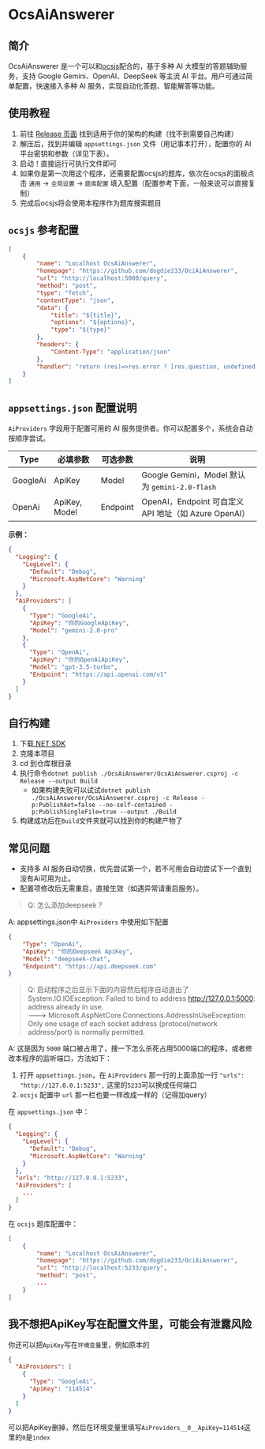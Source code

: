 # OcsAiAnswerer

## 简介

OcsAiAnswerer 是一个可以和[ocsjs](https://github.com/ocsjs/ocsjs)配合的，基于多种 AI 大模型的答题辅助服务，支持 Google Gemini、OpenAI、DeepSeek 等主流 AI 平台。用户可通过简单配置，快速接入多种 AI 服务，实现自动化答题、智能解答等功能。

## 使用教程

1. 前往 [Release 页面](https://github.com/dogdie233/OcsAiAnswerer/releases) 找到适用于你的架构的构建（找不到需要自己构建）
2. 解压后，找到并编辑 `appsettings.json` 文件（用记事本打开），配置你的 AI 平台密钥和参数（详见下表）。
3. 启动！直接运行可执行文件即可
4. 如果你是第一次用这个程序，还需要配置ocsjs的题库，依次在ocsjs的面板点击 `通用` -> `全局设置` -> `题库配置` 填入配置（配置参考下面，一般来说可以直接复制）
5. 完成后ocsjs将会使用本程序作为题库搜索题目

## `ocsjs` 参考配置

```json
[
    {
        "name": "Localhost OcsAiAnswerer",
        "homepage": "https://github.com/dogdie233/OciAiAnswerer",
        "url": "http://localhost:5000/query",
        "method": "post",
        "type": "fetch",
        "contentType": "json",
        "data": {
            "title": "${title}",
            "options": "${options}",
            "type": "${type}"
        },
        "headers": {
            "Content-Type": "application/json"
        },
        "handler": "return (res)=>res.error ? [res.question, undefined] : [res.question, res.answers.join('#')]"
    }
]
```

## `appsettings.json` 配置说明

`AiProviders` 字段用于配置可用的 AI 服务提供者。你可以配置多个，系统会自动按顺序尝试。

| Type      | 必填参数         | 可选参数   | 说明                       |
|-----------|------------------|------------|----------------------------|
| GoogleAi  | ApiKey           | Model      | Google Gemini，Model 默认为 `gemini-2.0-flash` |
| OpenAi    | ApiKey, Model    | Endpoint   | OpenAI，Endpoint 可自定义 API 地址（如 Azure OpenAI） |

**示例：**

```json
{
  "Logging": {
    "LogLevel": {
      "Default": "Debug",
      "Microsoft.AspNetCore": "Warning"
    }
  },
  "AiProviders": [
    {
      "Type": "GoogleAi",
      "ApiKey": "你的GoogleApiKey",
      "Model": "gemini-2.0-pro"
    },
    {
      "Type": "OpenAi",
      "ApiKey": "你的OpenAiApiKey",
      "Model": "gpt-3.5-turbo",
      "Endpoint": "https://api.openai.com/v1"
    }
  ]
}
```

## 自行构建

1. 下载[.NET SDK](https://dotnet.microsoft.com/zh-cn/download/dotnet)
2. 克隆本项目
3. cd 到仓库根目录
4. 执行命令`dotnet publish ./OcsAiAnswerer/OcsAiAnswerer.csproj -c Release --output Build`
   - 如果构建失败可以试试`dotnet publish ./OcsAiAnswerer/OcsAiAnswerer.csproj -c Release -p:PublishAot=false --no-self-contained -p:PublishSingleFile=true --output ./Build`
6. 构建成功后在`Build`文件夹就可以找到你的构建产物了

## 常见问题

- 支持多 AI 服务自动切换，优先尝试第一个，若不可用会自动尝试下一个直到没有Ai可用为止。
- 配置项修改后无需重启，直接生效（如遇异常请重启服务）。

> Q: 怎么添加deepseek？

A: appsettings.json中 `AiProviders` 中使用如下配置
```json
{
    "Type": "OpenAi",
    "ApiKey": "你的Deepseek ApiKey",
    "Model": "deepseek-chat",
    "Endpoint": "https://api.deepseek.com"
}
```

> Q: 启动程序之后显示下面的内容然后程序自动退出了  
> System.IO.IOException: Failed to bind to address http://127.0.0.1:5000: address already in use.  
>       ---> Microsoft.AspNetCore.Connections.AddressInUseException: Only one usage of each socket address (protocol/network address/port) is normally permitted.

A: 这是因为 `5000` 端口被占用了，搜一下怎么杀死占用5000端口的程序，或者修改本程序的监听端口，方法如下：

 1. 打开 `appsettings.json`，在 `AiProviders` 那一行的上面添加一行 `"urls": "http://127.0.0.1:5233",` 这里的`5233`可以换成任何端口
 2. `ocsjs` 配置中 `url` 那一栏也要一样改成一样的（记得加query）  
   
在 `appsettings.json` 中：
```json
{
  "Logging": {
    "LogLevel": {
      "Default": "Debug",
      "Microsoft.AspNetCore": "Warning"
    }
  },
  "urls": "http://127.0.0.1:5233",
  "AiProviders": [
    ...
  ]
}
```

在 `ocsjs` 题库配置中：
```json
[
    {
        "name": "Localhost OcsAiAnswerer",
        "homepage": "https://github.com/dogdie233/OciAiAnswerer",
        "url": "http://localhost:5233/query",
        "method": "post",
        ...
    }
]
```

## 我不想把ApiKey写在配置文件里，可能会有泄露风险

你还可以把`ApiKey`写在`环境变量`里，例如原本的
```json
{
  "AiProviders": [
    {
      "Type": "GoogleAi",
      "ApiKey": "114514"
    }
  ]
}
```
可以把ApiKey删掉，然后在环境变量里填写`AiProviders__0__ApiKey=114514`这里的`0`是`index`
